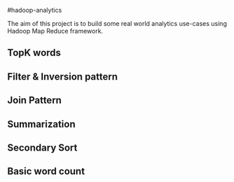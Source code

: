 #hadoop-analytics

The aim of this project is to build  some real world analytics use-cases using Hadoop Map Reduce framework.

## TopK words


## Filter & Inversion pattern


## Join Pattern


## Summarization


## Secondary Sort


## Basic word count 


